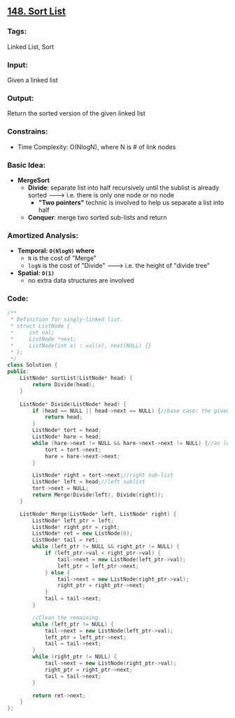 ## [148. Sort List](https://leetcode.com/problems/sort-list/description/)
### Tags:
Linked List, Sort
### Input:
Given a linked list
### Output:
Return the sorted version of the given linked list
### Constrains:
- Time Complexity: O(NlogN), where N is # of link nodes

### Basic Idea:
- **MergeSort**
    - **Divide**: separate list into half recursively until the sublist is already sorted ---> i.e. there is only one node or no node 
        - **"Two pointers"** technic is involved to help us separate a list into half
    - **Conquer**: merge two sorted sub-lists and return

### Amortized Analysis:
- __Temporal: `O(NlogN)` where__
    - `N` is the cost of "Merge"
    - `logN` is the cost of "Divide" ---> i.e. the height of "divide tree" 
- __Spatial: `O(1)`__
    - no extra data structures are involved 

### Code:
```c++
/**
 * Definition for singly-linked list.
 * struct ListNode {
 *     int val;
 *     ListNode *next;
 *     ListNode(int x) : val(x), next(NULL) {}
 * };
 */
class Solution {
public:
    ListNode* sortList(ListNode* head) {
        return Divide(head);
    }		
    
    ListNode* Divide(ListNode* head) {
        if (head == NULL || head->next == NULL) {//base case: the given list is already sorted
            return head;
        }
        ListNode* tort = head;
        ListNode* hare = head;
        while (hare->next != NULL && hare->next->next != NULL) {//as long as hare can move 2 steps forward
            tort = tort->next;
            hare = hare->next->next;
        }

        ListNode* right = tort->next;//right sub-list
        ListNode* left = head;//left sublist
        tort->next = NULL;
        return Merge(Divide(left), Divide(right));
    }

    ListNode* Merge(ListNode* left, ListNode* right) {
        ListNode* left_ptr = left;
        ListNode* right_ptr = right;
        ListNode* ret = new ListNode(0);
        ListNode* tail = ret;
        while (left_ptr != NULL && right_ptr != NULL) {
            if (left_ptr->val < right_ptr->val) {
                tail->next = new ListNode(left_ptr->val);
                left_ptr = left_ptr->next;
            } else {
                tail->next = new ListNode(right_ptr->val);
                right_ptr = right_ptr->next;
            }
            tail = tail->next;
        }

        //Clean the remaining
        while (left_ptr != NULL) {
            tail->next = new ListNode(left_ptr->val);
            left_ptr = left_ptr->next;
            tail = tail->next;
        }
        while (right_ptr != NULL) {
            tail->next = new ListNode(right_ptr->val);
            right_ptr = right_ptr->next;
            tail = tail->next;
        }

        return ret->next;
    }
};
``` 